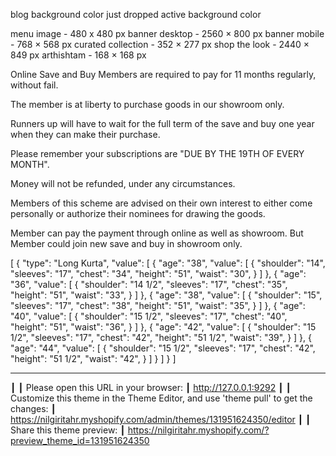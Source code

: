 blog  background color 
just dropped active background color 

menu image - 480 x 480 px
banner desktop - 2560 × 800 px
banner mobile - 768 × 568 px
curated collection - 352 × 277 px
shop the look - 2440 × 849 px
arthishtam - 168 × 168 px



Online Save and Buy
Members are required to pay for 11 months regularly, without fail.

The member is at liberty to purchase goods in our showroom only.

Runners up will have to wait for the full term of the save and buy one year when they can make their purchase.

Please remember your subscriptions are "DUE BY THE 19TH OF EVERY MONTH".

Money will not be refunded, under any circumstances.

Members of this scheme are advised on their own interest to either come personally or authorize their nominees for drawing the goods.

Member can pay the payment through online as well as showroom. But Member could join new save and buy in showroom only.

[
  {
    "type": "Long Kurta",
    "value": [
      {
        "age": "38",
        "value": [
          {
            "shoulder": "14",
            "sleeves": "17",
            "chest": "34",
            "height": "51",
            "waist": "30",
          }
        ]
      },
      {
        "age": "36",
        "value": [
          {
            "shoulder": "14 1/2",
            "sleeves": "17",
            "chest": "35",
            "height": "51",
            "waist": "33",
          }
        ]
      },
      {
        "age": "38",
        "value": [
          {
            "shoulder": "15",
            "sleeves": "17",
            "chest": "38",
            "height": "51",
            "waist": "35",
          }
        ]
      },
      {
        "age": "40",
        "value": [
          {
            "shoulder": "15 1/2",
            "sleeves": "17",
            "chest": "40",
            "height": "51",
            "waist": "36",
          }
        ]
      },
      {
        "age": "42",
        "value": [
          {
            "shoulder": "15 1/2",
            "sleeves": "17",
            "chest": "42",
            "height": "51 1/2",
            "waist": "39",
          }
        ]
      },
      {
        "age": "44",
        "value": [
          {
            "shoulder": "15 1/2",
            "sleeves": "17",
            "chest": "42",
            "height": "51 1/2",
            "waist": "42",
          }
        ]
      }
    ]
  }
]

---
┃
┃ Please open this URL in your browser:
┃ http://127.0.0.1:9292
┃
┃ Customize this theme in the Theme Editor, and use 'theme pull' to get the changes:
┃ https://nilgiritahr.myshopify.com/admin/themes/131951624350/editor
┃
┃ Share this theme preview:
┃ https://nilgiritahr.myshopify.com/?preview_theme_id=131951624350
